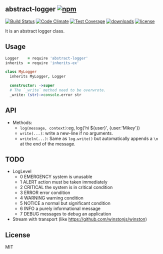 ## abstract-logger [![npm](https://img.shields.io/npm/v/abstract-logger.svg)](https://npmjs.org/package/abstract-logger)

[![Build Status](https://img.shields.io/travis/snowyu/abstract-logger.js/master.svg)](http://travis-ci.org/snowyu/abstract-logger.js)
[![Code Climate](https://codeclimate.com/github/snowyu/abstract-logger.js/badges/gpa.svg)](https://codeclimate.com/github/snowyu/abstract-logger.js)
[![Test Coverage](https://codeclimate.com/github/snowyu/abstract-logger.js/badges/coverage.svg)](https://codeclimate.com/github/snowyu/abstract-logger.js/coverage)
[![downloads](https://img.shields.io/npm/dm/abstract-logger.svg)](https://npmjs.org/package/abstract-logger)
[![license](https://img.shields.io/npm/l/abstract-logger.svg)](https://npmjs.org/package/abstract-logger)


It is an abstract logger class.

## Usage


```coffee
Logger    = require 'abstract-logger'
inherits  = require 'inherits-ex'

class MyLogger
  inherits MyLogger, Logger

  constructor: ->super
  # The `_write` method need to be overwrote.
  _write: (str)->console.error str

```

## API

* Methods:
  * `log(message, context)`:eg, log('hi ${user}', {user:'Mikey'})
  * `write(...)`: write a new-line if no arguments.
  * `writeln(...)`: Same as `log.write()` but automatically appends a `\n` at the end
    of the message.


## TODO

+ LogLevel
  * 0 EMERGENCY system is unusable
  * 1 ALERT action must be taken immediately
  * 2 CRITICAL the system is in critical condition
  * 3 ERROR error condition
  * 4 WARNING warning condition
  * 5 NOTICE a normal but significant condition
  * 6 INFO a purely informational message
  * 7 DEBUG messages to debug an application
+ Stream with transport (like https://github.com/winstonjs/winston)

## License

MIT

